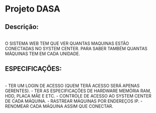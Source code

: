 # Projeto DASA

## Descrição:
<br>O SISTEMA WEB TEM QUE VER QUANTAS MAQUINAS ESTÃO CONECTADAS NO SYSTEM CENTER.
PARA SABER TAMBÉM QUANTAS MÁQUINAS TEM EM CADA UNIDADE.

## ESPECIFICAÇÕES: 
<br>
- TER UM LOGIN DE ACESSO (QUEM TERÁ ACESSO SERÁ APENAS GERENTES).
- TER AS ESPECIFICAÇÕES DE HARDWARE MEMÓRIA RAM, HDD, PLACA MÃE E ETC.
- CONTROLE DE ACESSO AO SYSTEM CENTER DE CADA MÁQUINA.
- RASTREAR MÁQUINAS POR ENDEREÇOS IP.
- RENOMEAR CADA MÁQUINA ASSIM QUE CONECTAR.


